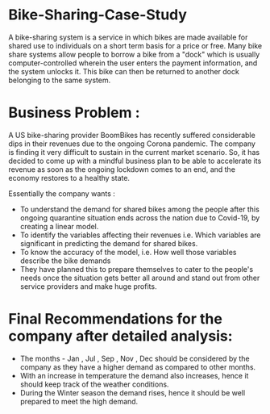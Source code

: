 # Bike-Sharing-Case-Study
A bike-sharing system is a service in which bikes are made available for shared use to individuals on a short term basis for a price or free. Many bike share systems allow people to borrow a bike from a "dock" which is usually computer-controlled wherein the user enters the payment information, and the system unlocks it. This bike can then be returned to another dock belonging to the same system.
# Business Problem :
A US bike-sharing provider BoomBikes has recently suffered considerable dips in their revenues due to the ongoing Corona pandemic. The company is finding it very difficult to sustain in the current market scenario. So, it has decided to come up with a mindful business plan to be able to accelerate its revenue as soon as the ongoing lockdown comes to an end, and the economy restores to a healthy state.

Essentially the company wants :

- To understand the demand for shared bikes among the people after this ongoing quarantine situation ends across the nation due to Covid-19, by creating a linear model.
- To identify the variables affecting their revenues i.e. Which variables are significant in predicting the demand for shared bikes.
- To know the accuracy of the model, i.e. How well those variables describe the bike demands
- They have planned this to prepare themselves to cater to the people's needs once the situation gets better all around and stand out from other service providers and 
  make huge profits.
# Final Recommendations for the company after detailed analysis:
- The months - Jan , Jul , Sep , Nov , Dec should be considered by the company as they have a higher demand as compared to other months.
- With an increase in temperature the demand also increases, hence it should keep track of the weather conditions.
- During the Winter season the demand rises, hence it should be well prepared to meet the high demand.
